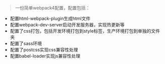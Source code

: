 > 一份简单webpack4配置，配置包括：
- 配置html-webpack-plugin生成html文件
- 配置webpack-dev-server启动开发服务器，实现热更新等
- 配置了css打包，包括开发环境打包到style标签，生产环境打包到单独的文件夹
- 配置了sass环境
- 配置了postcss实现css兼容性处理
- 配置babel-loader实现js兼容性处理